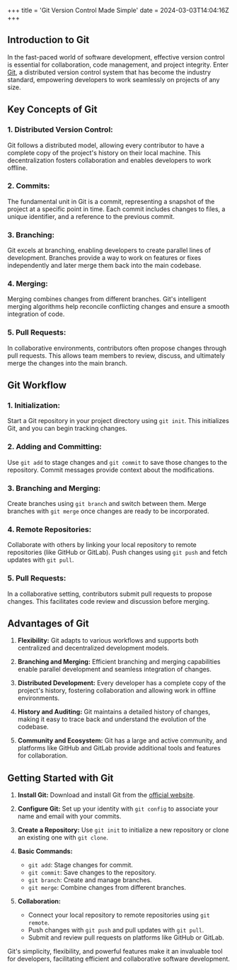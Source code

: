 +++
title = 'Git Version Control Made Simple'
date = 2024-03-03T14:04:16Z
+++

## Introduction to Git

In the fast-paced world of software development, effective version control is essential for collaboration, code management, and project integrity. Enter [Git](https://git-scm.com/), a distributed version control system that has become the industry standard, empowering developers to work seamlessly on projects of any size.

## Key Concepts of Git

### 1. **Distributed Version Control:**
   Git follows a distributed model, allowing every contributor to have a complete copy of the project's history on their local machine. This decentralization fosters collaboration and enables developers to work offline.

### 2. **Commits:**
   The fundamental unit in Git is a commit, representing a snapshot of the project at a specific point in time. Each commit includes changes to files, a unique identifier, and a reference to the previous commit.

### 3. **Branching:**
   Git excels at branching, enabling developers to create parallel lines of development. Branches provide a way to work on features or fixes independently and later merge them back into the main codebase.

### 4. **Merging:**
   Merging combines changes from different branches. Git's intelligent merging algorithms help reconcile conflicting changes and ensure a smooth integration of code.

### 5. **Pull Requests:**
   In collaborative environments, contributors often propose changes through pull requests. This allows team members to review, discuss, and ultimately merge the changes into the main branch.

## Git Workflow

### 1. **Initialization:**
   Start a Git repository in your project directory using `git init`. This initializes Git, and you can begin tracking changes.

### 2. **Adding and Committing:**
   Use `git add` to stage changes and `git commit` to save those changes to the repository. Commit messages provide context about the modifications.

### 3. **Branching and Merging:**
   Create branches using `git branch` and switch between them. Merge branches with `git merge` once changes are ready to be incorporated.

### 4. **Remote Repositories:**
   Collaborate with others by linking your local repository to remote repositories (like GitHub or GitLab). Push changes using `git push` and fetch updates with `git pull`.

### 5. **Pull Requests:**
   In a collaborative setting, contributors submit pull requests to propose changes. This facilitates code review and discussion before merging.

## Advantages of Git

1. **Flexibility:** Git adapts to various workflows and supports both centralized and decentralized development models.

2. **Branching and Merging:** Efficient branching and merging capabilities enable parallel development and seamless integration of changes.

3. **Distributed Development:** Every developer has a complete copy of the project's history, fostering collaboration and allowing work in offline environments.

4. **History and Auditing:** Git maintains a detailed history of changes, making it easy to trace back and understand the evolution of the codebase.

5. **Community and Ecosystem:** Git has a large and active community, and platforms like GitHub and GitLab provide additional tools and features for collaboration.

## Getting Started with Git

1. **Install Git:** Download and install Git from the [official website](https://git-scm.com/).

2. **Configure Git:** Set up your identity with `git config` to associate your name and email with your commits.

3. **Create a Repository:** Use `git init` to initialize a new repository or clone an existing one with `git clone`.

4. **Basic Commands:**
   - `git add`: Stage changes for commit.
   - `git commit`: Save changes to the repository.
   - `git branch`: Create and manage branches.
   - `git merge`: Combine changes from different branches.

5. **Collaboration:**
   - Connect your local repository to remote repositories using `git remote`.
   - Push changes with `git push` and pull updates with `git pull`.
   - Submit and review pull requests on platforms like GitHub or GitLab.

Git's simplicity, flexibility, and powerful features make it an invaluable tool for developers, facilitating efficient and collaborative software development.

